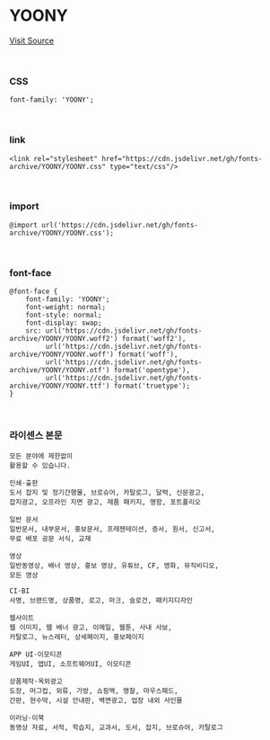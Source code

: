 # YOONY

[Visit Source](http://www.earlyfont.com/portfolio/EARLYFONT_YOONY)

&nbsp;

### CSS

```
font-family: 'YOONY';
```

&nbsp;

### link

```
<link rel="stylesheet" href="https://cdn.jsdelivr.net/gh/fonts-archive/YOONY/YOONY.css" type="text/css"/>
```

&nbsp;

### import

```
@import url('https://cdn.jsdelivr.net/gh/fonts-archive/YOONY/YOONY.css');
```

&nbsp;

### font-face

```
@font-face {
    font-family: 'YOONY';
    font-weight: normal;
    font-style: normal;
    font-display: swap;
    src: url('https://cdn.jsdelivr.net/gh/fonts-archive/YOONY/YOONY.woff2') format('woff2'),
         url('https://cdn.jsdelivr.net/gh/fonts-archive/YOONY/YOONY.woff') format('woff'),
         url('https://cdn.jsdelivr.net/gh/fonts-archive/YOONY/YOONY.otf') format('opentype'),
         url('https://cdn.jsdelivr.net/gh/fonts-archive/YOONY/YOONY.ttf') format('truetype');
}
```

&nbsp;

### 라이센스 본문

```
모든 분야에 제한없이 
활용할 수 있습니다.

인쇄·출판
도서 잡지 및 정기간행물, 브로슈어, 카탈로그, 달력, 신문광고,
잡지광고, 오프라인 지면 광고, 제품 패키지, 명함, 포트폴리오

일반 문서
일반문서, 내부문서, 홍보문서, 프레젠테이션, 증서, 원서, 신고서,
무료 배포 공문 서식, 교재

영상
일반동영상, 배너 영상, 홍보 영상, 유튜브, CF, 영화, 뮤직비디오,
모든 영상

CI·BI
사명, 브랜드명, 상품명, 로고, 마크, 슬로건, 패키지디자인

웹사이트
웹 이미지, 웹 배너 광고, 이메일, 웹툰, 사내 사보,
카탈로그, 뉴스레터, 상세페이지, 홍보페이지

APP UI·이모티콘
게임UI, 앱UI, 소프트웨어UI, 이모티콘

상품제작·옥외광고
도장, 머그컵, 외류, 가방, 쇼핑백, 명찰, 마우스패드,
간판, 현수막, 시설 안내판, 벽면광고, 업장 내외 사인물

이러닝·이북
동영상 자료, 서적, 학습지, 교과서, 도서, 잡지, 브로슈어, 카탈로그
```

